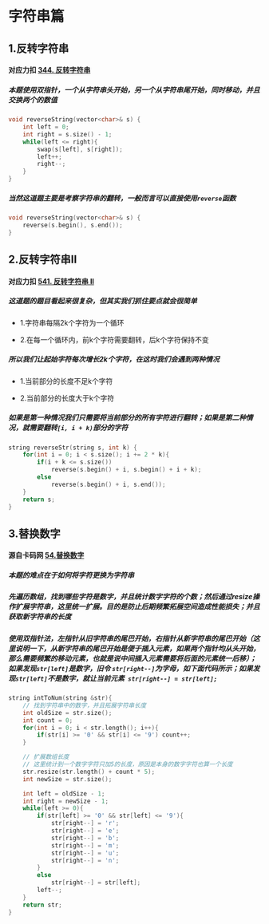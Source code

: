 # 字符串篇

## 1.反转字符串

#### 对应力扣 [344. 反转字符串](https://leetcode.cn/problems/reverse-string/)

##### 本题使用双指针，一个从字符串头开始，另一个从字符串尾开始，同时移动，并且交换两个的数值

```c++
void reverseString(vector<char>& s) {
    int left = 0;
    int right = s.size() - 1;
    while(left <= right){
        swap(s[left], s[right]);
        left++;
        right--;
    }
}
```

##### 当然这道题主要是考察字符串的翻转，一般而言可以直接使用`reverse`函数

```c++
void reverseString(vector<char>& s) {
    reverse(s.begin(), s.end());
}
```

## 2.反转字符串II

#### 对应力扣 [541. 反转字符串 II](https://leetcode.cn/problems/reverse-string-ii/)

##### 这道题的题目看起来很复杂，但其实我们抓住要点就会很简单

- 1.字符串每隔2k个字符为一个循环

- 2.在每一个循环内，前k个字符需要翻转，后k个字符保持不变

##### 所以我们让起始字符每次增长2k个字符，在这时我们会遇到两种情况

- 1.当前部分的长度不足k个字符

- 2.当前部分的长度大于k个字符

##### 如果是第一种情况我们只需要将当前部分的所有字符进行翻转；如果是第二种情况，就需要翻转`[i, i + k)`部分的字符

```c++
string reverseStr(string s, int k) {
    for(int i = 0; i < s.size(); i += 2 * k){
        if(i + k <= s.size())
            reverse(s.begin() + i, s.begin() + i + k);
        else
            reverse(s.begin() + i, s.end());
    }
    return s;
}
```

## 3.替换数字

#### 源自卡码网 [54.替换数字](https://kamacoder.com/problempage.php?pid=1064)

##### 本题的难点在于如何将字符更换为字符串

##### 先遍历数组，找到哪些字符是数字，并且统计数字字符的个数；然后通过resize操作扩展字符串，这里统一扩展。目的是防止后期频繁拓展空间造成性能损失；并且获取新字符串的长度

##### 使用双指针法，左指针从旧字符串的尾巴开始，右指针从新字符串的尾巴开始（这里说明一下，从新字符串的尾巴开始是便于插入元素，如果两个指针均从头开始，那么需要频繁的移动元素，也就是说中间插入元素需要将后面的元素统一后移）；如果发现`str[left]`是数字，旧令 `str[right--]`为字母，如下面代码所示；如果发现`str[left]`不是数字，就让当前元素` str[right--] = str[left];`

```c++
string intToNum(string &str){
    // 找到字符串中的数字，并且拓展字符串长度
    int oldSize = str.size();
    int count = 0;
    for(int i = 0; i < str.length(); i++){
        if(str[i] >= '0' && str[i] <= '9') count++;
    }

    // 扩展数组长度
    // 这里统计到一个数字字符只加5的长度，原因是本身的数字字符也算一个长度
    str.resize(str.length() + count * 5);
    int newSize = str.size();

    int left = oldSize - 1;
    int right = newSize - 1;
    while(left >= 0){
        if(str[left] >= '0' && str[left] <= '9'){
            str[right--] = 'r';
            str[right--] = 'e';
            str[right--] = 'b';
            str[right--] = 'm';
            str[right--] = 'u';
            str[right--] = 'n';
        }
        else
            str[right--] = str[left];
        left--;
    }
    return str;
}
```



